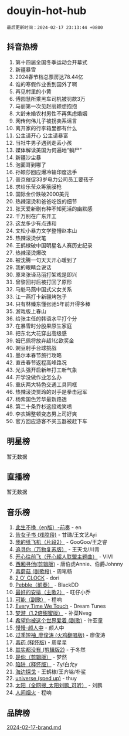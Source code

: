 # douyin-hot-hub

`最后更新时间：2024-02-17 23:13:44 +0800`

## 抖音热榜

1. 第十四届全国冬季运动会开幕式
1. 新疆暴雪
1. 2024春节档总票房达78.44亿
1. 谁的寒假作业丢到国外了啊
1. 再见村里的小黄
1. 傅园慧所乘黑车司机被罚款3万
1. 马丽第一次见赵丽颖想抱抱
1. 大龄未婚农村男性不再焦虑婚姻
1. 网传何伟儿子被拐卖系谣言
1. 离开家的行李箱里都有什么
1. 公主请开心 公主请暴富
1. 当社牛男子遇到走丢小孩
1. 媒体解读美国为何遍地“躺尸”
1. 新疆沙尘暴
1. 泡面哥到哪了
1. 孙颖莎回应爆冷输印度选手
1. 普京催促33岁电力公司员工要孩子
1. 求给乐莹众筹筋膜枪
1. 国际金价跌破2000美元
1. 热辣滚烫和爸爸吃饭的细节
1. 张天爱新剧有种不知死活的幽默感
1. 千万别在广东开工
1. 这龙多少有点违和
1. 文松小暴力文学整懵赵本山
1. 热辣滚烫伏笔
1. 王鹤棣破中国明星名人赛历史纪录
1. 热辣滚烫爆改
1. 被沈腾一句天天开心暖到了
1. 我的眼睛会说话
1. 原来张译马丽打架戏是即兴
1. 曾黎回村后被打回了原形
1. 马魁马燕中国式父女关系
1. 江一燕打卡新疆烤包子
1. 只有林臻东懂张驰5年前开得多棒
1. 游戏版上春山
1. 给张主任的韩语水平打个分
1. 在暴雪时分殷果原生家庭
1. 把东北大花穿出高级感
1. 姆巴佩将放弃超1亿欧奖金
1. 豌豆射手台球挑战
1. 墨尔本春节旅行攻略
1. 直击春节返程高峰路况
1. 光头强开启新年打工新气象
1. 开学没做作业怎么办
1. 重庆两大特色交通工具同框
1. 热辣滚烫贾玲的对手是拳击冠军
1. 杨紫国色芳华最新路透
1. 第二十条乔杉这段戏笑喷
1. 李衣锦整顿变态男上司好爽
1. 官方回应游客不买玉器被赶下车

## 明星榜

暂无数据

## 直播榜

暂无数据

## 音乐榜

1. [此生不换（en版）-前奏](https://sf5-hl-cdn-tos.douyinstatic.com/obj/tos-cn-ve-2774/oMDvUGwhKrKYDEqXiMYEwxZqBWIJFA92CiLAO) - en
1. [告女子书 (戏腔段)](https://sf5-hl-cdn-tos.douyinstatic.com/obj/tos-cn-ve-2774/osCCzFxWgstBDi92ZfBB4ht7gQENBmQMAl0eI6) - 甘璐/王文艺Ayi
1. [我的纸飞机（片段2）](https://sf5-hl-cdn-tos.douyinstatic.com/obj/tos-cn-ve-2774/oM2ZrKcg2CD5AeRB2gkeXOFB1IxAGJdZPazYHf) - GooGoo/王之睿
1. [追寻你（万物复苏版）](https://sf3-cdn-tos.douyinstatic.com/obj/tos-cn-ve-2774/oYeAZJsbjIDit9APmBg8u6uDUQnHmoCf3gbo74) - 王天戈/川青
1. [开心往前飞（开心超人联盟主题曲）](https://sf5-hl-cdn-tos.douyinstatic.com/obj/tos-cn-ve-2774/9d8fb7c82cf1421fb93a9fe925275e0a) - VIVI
1. [西厢寻他(剪辑版)](https://sf5-hl-cdn-tos.douyinstatic.com/obj/tos-cn-ve-2774/oUsAVfAQKlRNxEv5qxvIB8o5qmIWUcXbzJKJhw) - 唐伯虎Annie、伯爵Johnny
1. [毒蘑菇 (副歌段)](https://sf3-cdn-tos.douyinstatic.com/obj/tos-cn-ve-2774/ocDEUsfdLjxnlFXtfogBCiQCEqYB7QZgZ8VViM) - 周笔畅
1. [2 O' CLOCK](https://sf5-hl-cdn-tos.douyinstatic.com/obj/tos-cn-ve-2774/oIUBICeqlYQHTigCBOnCMlwBZJkgiBjt1oDfbg) - dori
1. [Pebble（前奏）](https://sf6-cdn-tos.douyinstatic.com/obj/tos-cn-ve-2774/5e6913036e674b34b92df6abd1361f00) - BlackDD
1. [最好的安排（主歌2）](https://sf5-hl-cdn-tos.douyinstatic.com/obj/tos-cn-ve-2774/oMMZX1DuHpMwgoDztBmZswgQnbCeeANZxBHkFY) - 旺仔小乔
1. [可能（副歌）](https://sf5-hl-cdn-tos.douyinstatic.com/obj/tos-cn-ve-2774/cde1731888894259b333569393c2fb51) - 程响
1. [Every Time We Touch](https://sf6-cdn-tos.douyinstatic.com/obj/tos-cn-ve-2774/ogN6lUKQeBBfEVhIOMikG1CcJjugxk1tztZyhP) - Dream Tunes
1. [梦游（1.2倍甜蜜版）](https://sf5-hl-cdn-tos.douyinstatic.com/obj/tos-cn-ve-2774/o4gyAUm8hwufoEABmwVIiQtHsFuGzAEEWtNMzo) - 补菜Nveg
1. [希望你被这个世界爱着 (副歌)](https://sf6-cdn-tos.douyinstatic.com/obj/tos-cn-ve-2774/oUHCmWQfZlE3QQBKBeD8rCFLpJzPgCpImhsxMt) - 许亚童
1. [慢慢-颜人中](https://sf5-hl-cdn-tos.douyinstatic.com/obj/tos-cn-ve-2774/ocjHNfBXdBxQNC8ZGAeoLMFTUgtBg8bkExunDC) - 颜人中
1. [过季短袖_廖俊涛 (火鸡翻唱版)](https://sf6-cdn-tos.douyinstatic.com/obj/tos-cn-ve-2774/ogQVJl0tRBKxQgZji7YClFEBrVDeHpPTWfCZbQ) - 廖俊涛
1. [毒药 (释怀版)](https://sf6-cdn-tos.douyinstatic.com/obj/tos-cn-ve-2774/oYILMEAzspdZBIzy4frJNB8ZHPHWAhiwowd4Ad) - 周星星
1. [其实都没有 (剪辑版2)](https://sf6-cdn-tos.douyinstatic.com/obj/tos-cn-ve-2774/oEBNQenHZtBhxYjGgUDQk0BCHTigQafgFlbQ7k) - 于冬然
1. [是你（剪辑版）](https://sf6-cdn-tos.douyinstatic.com/obj/tos-cn-ve-2774/46019dae783c4c969944217fe1cfafc4) - 梦然
1. [陷阱（释怀版）](https://sf5-hl-cdn-tos.douyinstatic.com/obj/tos-cn-ve-2774/oE8C21LeZrzKLDFfQYgMzx4GAIHageG5IzayY7) - Zy/白允y
1. [海边探戈](https://sf5-hl-cdn-tos.douyinstatic.com/obj/tos-cn-ve-2774/os9gE0VQCGqt6VQkZDyBBYvfSDY0QFe3vVmubn) - 王鹤棣/王齐铭/朴鲨
1. [universe (sped up)](https://sf3-cdn-tos.douyinstatic.com/obj/tos-cn-ve-2774/oIQnurQLDCsdYeegkM4CKuVb23MZBXtX6QB8bv) - thuy
1. [太阳（全网搜_太阳刘鹏_可听）](https://sf6-cdn-tos.douyinstatic.com/obj/tos-cn-ve-2774/ogWbyIQnlBFImVbeDocRdCIYtBHlbJXgfZMvgz) - 刘鹏
1. [人间烟火](https://sf5-hl-cdn-tos.douyinstatic.com/obj/tos-cn-ve-2774/947983139f35446684610238bba8e7a9) - 程响

## 品牌榜

[2024-02-17-brand.md](2024-02-17-brand.md)
